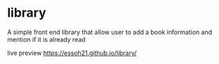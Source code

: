 # library
A simple front end library that allow user to add a book information and mention if it is already read

live preview https://essoh21.github.io/library/
